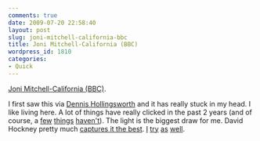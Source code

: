 ```yaml
---
comments: true
date: 2009-07-20 22:58:40
layout: post
slug: joni-mitchell-california-bbc
title: Joni Mitchell-California (BBC)
wordpress_id: 1810
categories:
- Quick
---
```


[Joni Mitchell-California (BBC)](http://www.youtube.com/watch?v=-q4foLKDlcE).

I first saw this via [Dennis Hollingsworth](http://dennishollingsworth.us) and it has really stuck in my head. I like living here. A lot of things have really clicked in the past 2 years (and of course, a [few](http://ryanfitzer.com/2008/06/studio-move/) [things](http://ryanfitzer.com/2008/07/my-first-earthquake/) [haven't](http://ryanfitzer.com/2009/02/red-all-over/)). The light is the biggest draw for me. David Hockney pretty much [captures it the best](http://www.ibiblio.org/wm/paint/auth/hockney/hockney.pearblossom-highway.jpg). [I](http://ryanfitzer.com/2009/05/green-and-blue-helping-chris-move/) [try](http://ryanfitzer.com/2009/03/beautiful-sky/) [as](http://ryanfitzer.com/2008/10/exiting-the-hollywood-fwy-at-vermont/) [well](http://ryanfitzer.com/2008/10/sunset-on-beverly-blvd-ii/).
